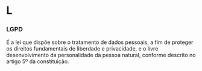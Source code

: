 # L

### LGPD

É a lei que dispõe sobre o tratamento de dados pessoais, a fim de proteger os direitos fundamentais de liberdade e privacidade, e o livre desenvolvimento da personalidade da pessoa natural, conforme descrito no artigo 5º da constituição.
